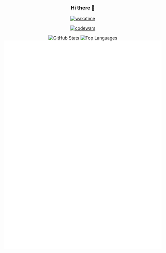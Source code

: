 
<!--
**IshinkeyI/IshinkeyI** is a ✨ _special_ ✨ repository because its `README.md` (this file) appears on your GitHub profile.

Here are some ideas to get you started:

- 🔭 I’m currently working on ...
- 🌱 I’m currently learning ...
- 👯 I’m looking to collaborate on ...
- 🤔 I’m looking for help with ...
- 💬 Ask me about ...
- 📫 How to reach me: ...
- 😄 Pronouns: ...
- ⚡ Fun fact: ...
-->
<div id="header" align="center">
  
  ### Hi there 👋
  
  [![wakatime](https://wakatime.com/badge/user/05e9d611-f72b-4ebb-a30c-1bdfd977bb8d.svg)](https://wakatime.com/@05e9d611-f72b-4ebb-a30c-1bdfd977bb8d)

  [![codewars](https://www.codewars.com/users/Shinkey/badges/large)](https://www.codewars.com/users/Shinkey)

  <img src="https://github-readme-stats.vercel.app/api?username=IshinkeyI&show_icons=true&theme=dark" alt="GitHub Stats" width="400"/> <img src="https://github-readme-stats.vercel.app/api/top-langs/?username=IshinkeyI&layout=compact&langs_count=5&theme=dark" alt="Top     Languages" width="304"/>
  <a href="https://monkeytype.com/profile/shinkey">
        <img src="https://raw.githubusercontent.com/IshinkeyI/IshinkeyI/monkeytype-readme/shinkey-monkeytype-readme-pb.svg" alt="My Monkeytype profile" />
  </a>
</div>

